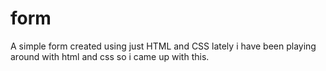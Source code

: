 # form
A simple form created using just HTML and CSS
lately i have been playing around with html and css so i came up with this.
